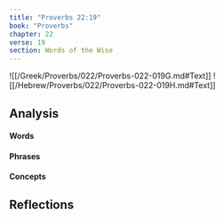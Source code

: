 ```yaml
---
title: "Proverbs 22:19"
book: "Proverbs"
chapter: 22
verse: 19
section: Words of the Wise
---
```

![[/Greek/Proverbs/022/Proverbs-022-019G.md#Text]]
![[/Hebrew/Proverbs/022/Proverbs-022-019H.md#Text]]

## Analysis

#### Words

#### Phrases

#### Concepts

## Reflections
